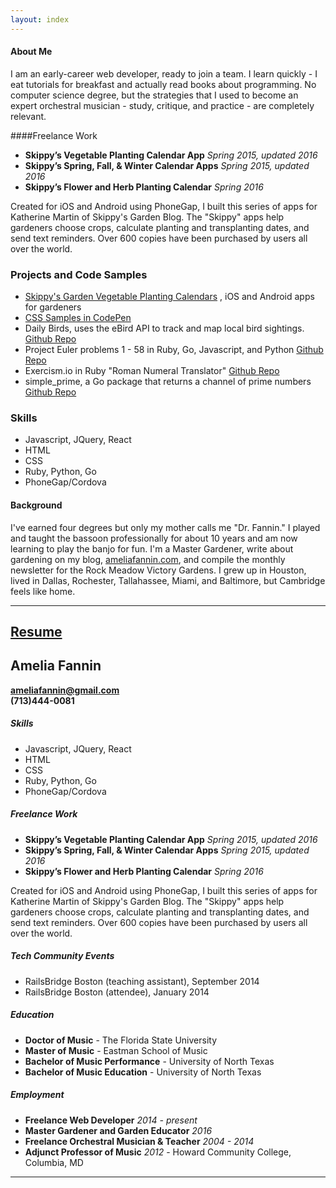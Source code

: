 ```yaml
---
layout: index
---
```


#### About Me

I am an early-career web developer, ready to join a team. I learn quickly - I eat tutorials for breakfast and actually read books about programming. No computer science degree, but the strategies that I used to become an expert orchestral musician - study, critique, and practice - are completely relevant. 

####Freelance Work
* **Skippy’s Vegetable Planting Calendar App** *Spring 2015, updated 2016*
* **Skippy’s Spring, Fall, & Winter Calendar Apps** *Spring 2015, updated 2016*
* **Skippy’s Flower and Herb Planting Calendar** *Spring 2016*

Created for iOS and Android using PhoneGap, I built this series of apps for Katherine Martin of Skippy's Garden Blog. The "Skippy" apps help gardeners choose crops, calculate planting and transplanting dates, and send text reminders. Over 600 copies have been purchased by users all over the world. 

<div class="col">
  <h3>Projects and Code Samples</h3>
  <ul>
    <li>
      <a href="https://itunes.apple.com/us/developer/katherine-martin/id970091990" target="_blank">Skippy's Garden Vegetable Planting Calendars</a>
      , iOS and Android apps for gardeners
    </li>
    <li><a href="http://codepen.io/AmeliaFannin/" target="_blank">CSS Samples in CodePen</a>
    </li>
    <li>
      Daily Birds, uses the eBird API to track and map local bird sightings.
      <a href="https://github.com/AmeliaFannin/Daily_Birds" target="_blank">
        Github Repo
      </a>
    </li>
    <li>
      Project Euler problems 1 - 58 in Ruby, Go, Javascript, and Python
      <a href="https://github.com/AmeliaFannin/euler" target="_blank">
        Github Repo
      </a>
    </li>
    <li>
      Exercism.io in Ruby "Roman Numeral Translator"
      <a href="https://github.com/AmeliaFannin/Exercism-Ruby" target="_blank">
        Github Repo
      </a>
    </li>
    <li>
      simple_prime, a Go package that returns a channel of prime numbers
      <a href="https://github.com/AmeliaFannin/simple_prime" target="_blank">
        Github Repo
      </a>
    </li>
  </ul>
</div>

<div class= "col">
  <h3>Skills</h3>
  <ul>
    <li>Javascript, JQuery, React</li>
    <li>HTML</li>
    <li>CSS</li>
    <li>Ruby, Python, Go</li>
    <li>PhoneGap/Cordova</li> 
  </ul>
</div>


#### Background


I've earned four degrees but only my mother calls me "Dr. Fannin." I played and taught the bassoon professionally for about 10 years and am now learning to play the banjo for fun. I'm a Master Gardener, write about gardening on my blog, <a href="http://ameliafannin.com" target="blank">ameliafannin.com</a>, and compile the monthly newsletter for the Rock Meadow Victory Gardens. I grew up in Houston, lived in Dallas, Rochester, Tallahassee, Miami, and Baltimore, but Cambridge feels like home.
 
---

<div class="resume-head">
  <h2><a href="/fannin_resume_2016.pdf" rel="download">Resume</a></h2>
</div>

## Amelia Fannin
**[ameliafannin@gmail.com](mailto://ameliafannin@gmail.com)**   
**(713)444-0081**

##### Skills
* Javascript, JQuery, React
* HTML
* CSS
* Ruby, Python, Go
* PhoneGap/Cordova

##### Freelance Work
* **Skippy’s Vegetable Planting Calendar App** *Spring 2015, updated 2016*
* **Skippy’s Spring, Fall, & Winter Calendar Apps** *Spring 2015, updated 2016*
* **Skippy’s Flower and Herb Planting Calendar** *Spring 2016*

Created for iOS and Android using PhoneGap, I built this series of apps for Katherine Martin of Skippy's Garden Blog. The "Skippy" apps help gardeners choose crops, calculate planting and transplanting dates, and send text reminders. Over 600 copies have been purchased by users all over the world. 


#####  Tech Community Events
* RailsBridge Boston (teaching assistant), September 2014
* RailsBridge Boston (attendee), January 2014

##### Education
* **Doctor of Music** - The Florida State University 
* **Master of Music** - Eastman School of Music 
* **Bachelor of Music Performance** - University of North Texas
* **Bachelor of Music Education** - University of North Texas

##### Employment
* **Freelance Web Developer** *2014 - present*
* **Master Gardener and Garden Educator** *2016*
* **Freelance Orchestral Musician & Teacher** *2004 - 2014*
* **Adjunct Professor of Music** *2012* - Howard Community College, Columbia, MD 

---




